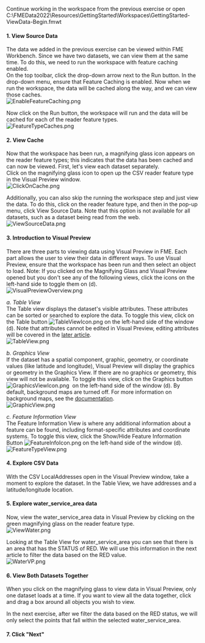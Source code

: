 <head><base target="_blank"> </head>

Continue working in the workspace from the previous exercise or open C:\FMEData2022\Resources\GettingStarted\Workspaces\GettingStarted-ViewData-Begin.fmwt

#### 1\. View Source Data
The data we added in the previous exercise can be viewed within FME Workbench. Since we have two datasets, we can view them at the same time. To do this, we need to run the workspace with feature caching enabled.\
On the top toolbar, click the drop-down arrow next to the Run button. In the drop-down menu, ensure that Feature Caching is enabled. Now when we run the workspace, the data will be cached along the way, and we can view those caches.\
![EnableFeatureCaching.png](https://community.safe.com/servlet/rtaImage?eid=ka14Q000000lK7N&feoid=00N30000006n8wU&refid=0EM4Q0000028b0I)

Now click on the Run button, the workspace will run and the data will be cached for each of the reader feature types.\
![FeatureTypeCaches.png](https://community.safe.com/servlet/rtaImage?eid=ka14Q000000lK7N&feoid=00N30000006n8wU&refid=0EM4Q0000028b0N)

#### 2\. View Cache
Now that the workspace has been run, a magnifying glass icon appears on the reader feature types; this indicates that the data has been cached and can now be viewed. First, let's view each dataset separately.\
Click on the magnifying glass icon to open up the CSV reader feature type in the Visual Preview window.\
![ClickOnCache.png](https://community.safe.com/servlet/rtaImage?eid=ka14Q000000lK7N&feoid=00N30000006n8wU&refid=0EM4Q0000028b0S)

Additionally, you can also skip the running the workspace step and just view the data. To do this, click on the reader feature type, and then in the pop-up menu, click View Source Data. Note that this option is not available for all datasets, such as a dataset being read from the web.\
![ViewSourceData.png](https://community.safe.com/servlet/rtaImage?eid=ka14Q000000lK7N&feoid=00N30000006n8wU&refid=0EM4Q0000028b0X)

#### 3\. Introduction to Visual Preview
There are three parts to viewing data using Visual Preview in FME. Each part allows the user to view their data in different ways. To use Visual Preview, ensure that the workspace has been run and then select an object to load. Note: If you clicked on the Magnifying Glass and Visual Preview opened but you don't see any of the following views, click the icons on the left-hand side to toggle them on (d).\
![VisualPreviewOverview.png](https://community.safe.com/servlet/rtaImage?eid=ka14Q000000lK7N&feoid=00N30000006n8wU&refid=0EM4Q0000028b0c)

*a. Table View*\
The Table view displays the dataset's visible attributes. These attributes can be sorted or searched to explore the data. To toggle this view, click on the Table button ![TableViewIcon.png](https://community.safe.com/servlet/rtaImage?eid=ka14Q000000lK7N&feoid=00N30000006n8wU&refid=0EM4Q0000028b0h) on the left-hand side of the window (d). Note that attributes cannot be edited in Visual Preview, editing attributes will be covered in the [later article](https://community.safe.com/s/article/getting-started-with-fme-desktop-modify-attributes).\
![TableView.png](https://community.safe.com/servlet/rtaImage?eid=ka14Q000000lK7N&feoid=00N30000006n8wU&refid=0EM4Q0000028b0m)

*b. Graphics View*\
If the dataset has a spatial component, graphic, geometry, or coordinate values (like latitude and longitude), Visual Preview will display the graphics or geometry in the Graphics View. If there are no graphics or geometry, this view will not be available. To toggle this view, click on the Graphics button ![GraphicsViewIcon.png](https://community.safe.com/servlet/rtaImage?eid=ka14Q000000lK7N&feoid=00N30000006n8wU&refid=0EM4Q0000028b0r)  on the left-hand side of the window (d). By default, background maps are turned off. For more information on background maps, see the [documentation](https://docs.safe.com/fme/html/FME_Desktop_Documentation/FME_Workbench/Workbench/options-background-maps-WB.htm).\
![GraphicView.png](https://community.safe.com/servlet/rtaImage?eid=ka14Q000000lK7N&feoid=00N30000006n8wU&refid=0EM4Q0000028b0w)

*c. Feature Information View*\
The Feature Information View is where any additional information about a feature can be found, including format-specific attributes and coordinate systems. To toggle this view, click the Show/Hide Feature Information Button ![FeatureInfoIcon.png](https://community.safe.com/servlet/rtaImage?eid=ka14Q000000lK7N&feoid=00N30000006n8wU&refid=0EM4Q0000028b16) on the left-hand side of the window (d).\
![FeatureTypeView.png](https://community.safe.com/servlet/rtaImage?eid=ka14Q000000lK7N&feoid=00N30000006n8wU&refid=0EM4Q0000028b11)

#### 4\. Explore CSV Data
With the CSV LocalAddresses open in the Visual Preview window, take a moment to explore the dataset. In the Table View, we have addresses and a latitude/longitude location. 

#### 5\. Explore water_service_area data
Now, view the water_service_area data in Visual Preview by clicking on the green magnifying glass on the reader feature type.\
![ViewWater.png](https://community.safe.com/servlet/rtaImage?eid=ka14Q000000lK7N&feoid=00N30000006n8wU&refid=0EM4Q0000028b1B)

Looking at the Table View for water_service_area you can see that there is an area that has the STATUS of RED. We will use this information in the next article to filter the data based on the RED value.\
![WaterVP.png](https://community.safe.com/servlet/rtaImage?eid=ka14Q000000lK7N&feoid=00N30000006n8wU&refid=0EM4Q0000028b1G)

#### 6\. View Both Datasets Together
When you click on the magnifying glass to view data in Visual Preview, only one dataset loads at a time. If you want to view all the data together, click and drag a box around all objects you wish to view.

In the next exercise, after we filter the data based on the RED status, we will only select the points that fall within the selected water_service_area.

#### 7. Click "Next"
